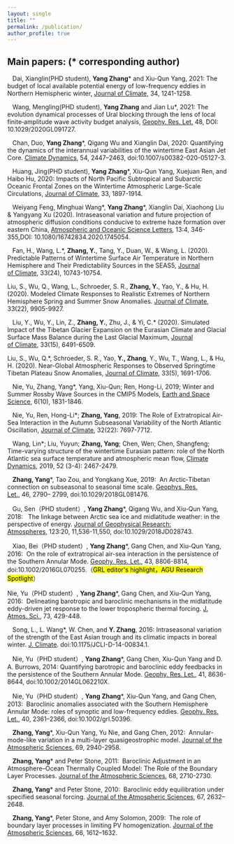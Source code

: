 ```yaml
---
layout: single
title: ""
permalink: /publication/
author_profile: true
---
```


## Main papers: (* corresponding author)

   Dai, Xianglin(PHD student), **Yang Zhang*** and Xiu-Qun Yang, 2021: The budget of local available potential energy of low-frequency eddies in Northern Hemispheric winter, <u>Journal of Climate</u>, 34, 1241-1258.

   Wang, Mengling(PHD student), **Yang Zhang** and Jian Lu*, 2021: The evolution dynamical processes of Ural blocking through the lens of local finite‐amplitude wave activity budget analysis, <u>Geophy. Res. Let.</u> 48, DOI: 10.1029/2020GL091727.
   
   Chan, Duo, **Yang Zhang***, Qigang Wu and Xianglin Dai, 2020: Quantifying the dynamics of the interannual variabilities of the wintertime East Asian Jet Core. <u>Climate Dynamics</u>, 54, 2447–2463, doi:10.1007/s00382-020-05127-3.
   
   Huang, Jing(PHD student), **Yang Zhang***, Xiu-Qun Yang, Xuejuan Ren, and Haibo Hu, 2020: Impacts of North Pacific Subtropical and Subarctic Oceanic Frontal Zones on the Wintertime Atmospheric Large-Scale Circulations, <u>Journal of Climate</u>, 33, 1897-1914.
   
   Weiyang Feng, Minghuai Wang*, **Yang Zhang***, Xianglin Dai, Xiaohong Liu & Yangyang Xu (2020). Intraseasonal variation and future projection of atmospheric diffusion conditions conducive to extreme haze formation over eastern China, <u>Atmospheric and Oceanic Science Letters</u>, 13:4, 346-355,DOI: 10.1080/16742834.2020.1745054.

   Fan, H., Wang, L.*, **Zhang, Y.**, Tang, Y., Duan, W., & Wang, L. (2020). Predictable Patterns of Wintertime Surface Air Temperature in Northern Hemisphere and Their Predictability Sources in the SEAS5, <u>Journal of Climate</u>, 33(24), 10743-10754.

   Liu, S., Wu, Q., Wang, L., Schroeder, S. R., **Zhang, Y.**, Yao, Y., & Hu, H. (2020). Modeled Climate Responses to Realistic Extremes of Northern Hemisphere Spring and Summer Snow Anomalies. <u>Journal of Climate</u>, 33(22), 9905-9927.

   Liu, Y., Wu, Y., Lin, Z., **Zhang, Y.**, Zhu, J., & Yi, C.* (2020). Simulated Impact of the Tibetan Glacier Expansion on the Eurasian Climate and Glacial Surface Mass Balance during the Last Glacial Maximum, <u>Journal of Climate</u>, 33(15), 6491-6509.

   Liu, S., Wu, Q.*, Schroeder, S. R., Yao, **Y., Zhang**, Y., Wu, T., Wang, L., & Hu, H. (2020). Near-Global Atmospheric Responses to Observed Springtime Tibetan Plateau Snow Anomalies, <u>Journal of Climate</u>, 33(5), 1691-1706.
   
   Nie, Yu, Zhang, Yang*, Yang, Xiu-Qun; Ren, Hong-Li, 2019; Winter and Summer Rossby Wave Sources in the CMIP5 Models, <u>Earth and Space Science</u>, 6(10), 1831-1846.
   
   Nie, Yu, Ren, Hong-Li*; **Zhang, Yang**, 2019: The Role of Extratropical Air-Sea Interaction in the Autumn Subseasonal Variability of the North Atlantic Oscillation, <u>Journal of Climate</u>, 32(22): 7697-7712.
   
   Wang, Lin*; Liu, Yuyun; **Zhang, Yang**; Chen, Wen; Chen, Shangfeng; Time-varying structure of the wintertime Eurasian pattern: role of the North Atlantic sea surface temperature and atmospheric mean flow, <u>Climate Dynamics</u>, 2019, 52 (3-4): 2467-2479.
   
   **Zhang, Yang***, Tao Zou, and Yongkang Xue, 2019:  An Arctic‐Tibetan connection on subseasonal to seasonal time scale. <u>Geophys. Res. Let.</u>, 46, 2790– 2799, doi:10.1029/2018GL081476. 
   
   Gu, Sen（PHD student）, **Yang Zhang***, Qigang Wu, and Xiu-Qun Yang, 2018:   The linkage between Arctic sea ice and midlatitude weather: in the perspective of energy. <u>Journal of Geophysical Research: Atmospheres</u>, 123:20, 11,536-11,550, doi:10.1029/2018JD028743.    
   
   Xiao, Bei（PHD student）, **Yang Zhang***, Gang Chen, and Xiu-Qun Yang, 2016:  On the role of extratropical air-sea interaction in the persistence of the Southern Annular Mode. <u>Geophy. Res. Let.</u>, 43, 8806-8814, doi:10.1002/2016GL070255.（<mark>GRL editor's highlight，AGU Research Spotlight</mark>） 

   Nie, Yu（PHD student）, **Yang Zhang***, Gang Chen, and Xiu-Qun Yang, 2016:  Delineating barotropic and baroclinic mechanisms in the midlatitude eddy-driven jet response to the lower tropospheric thermal forcing. <u>J. Atmos. Sci.</u>, 73, 429-448.  
   
   Song, L., L. Wang*, W. Chen, and **Y. Zhang**, 2016: Intraseasonal variation of the strength of the East Asian trough and its climatic impacts in boreal winter. <u>J. Climate</u>. doi:10.1175/JCLI-D-14-00834.1.
   
   Nie, Yu（PHD student）, **Yang Zhang***, Gang Chen, Xiu-Qun Yang and D. A. Burrows, 2014: Quantifying barotropic and baroclinic eddy feedbacks in the persistence of the Southern Annular Mode. <u>Geophy. Res. Let.</u>, 41, 8636-8644, doi:10.1002/2014GL062210X. 
   
   Nie, Yu（PHD student）, **Yang Zhang***, Xiu-Qun Yang, and Gang Chen, 2013:  Baroclinic anomalies associated with the Southern Hemisphere Annular Mode: roles of synoptic and low-frequency eddies. <u>Geophy. Res. Let.</u>, 40, 2361–2366, doi:10.1002/grl.50396. 
   
   **Zhang, Yang***, Xiu-Qun Yang, Yu Nie, and Gang Chen, 2012:  Annular-mode-like variation in a multi-layer quasigeostrophic model. <u>Journal of the Atmospheric Sciences</u>, 69, 2940-2958. 
   
   **Zhang, Yang*** and Peter Stone, 2011:  Baroclinic Adjustment in an Atmosphere–Ocean Thermally Coupled Model: The Role of the Boundary Layer Processes. <u>Journal of the Atmospheric Sciences</u>, 68, 2710-2730.  
   
   **Zhang, Yang*** and Peter Stone, 2010:  Baroclinic eddy equilibration under specified seasonal forcing. <u>Journal of the Atmospheric Sciences</u>, 67, 2632–2648. 
   
   **Zhang, Yang***, Peter Stone, and Amy Solomon, 2009:  The role of boundary layer processes in limiting PV homogenization. <u>Journal of the Atmospheric Sciences</u>, 66, 1612–1632.  

